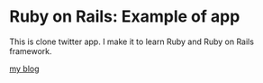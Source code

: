 # Ruby on Rails: Example of app

This is clone twitter app. I make it to learn Ruby and Ruby on Rails framework.

[my blog](http://www.minsler.blogspot.com)